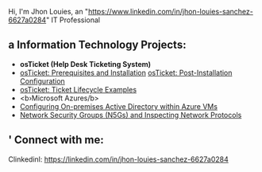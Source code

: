 Hi, I'm Jhon Louies, an "https://www.linkedin.com/in/jhon-louies-sanchez-6627a0284" IT Professional <h2> a Information Technology Projects:</h2>
- <b>osTicket (Help Desk Ticketing System)</b>
- [osTicket: Prerequisites and Installation](https://github.com/joshmadakorcc/osticket-preregs)
[osTicket: Post-Installation Configuration](https://github.com/joshmadakorcc/post-install-config)
- [osTicket: Ticket Lifecycle Examples](https://github.com/joshmadakorcc/ticket-lifecycle)
- <b›Microsoft Azures/b>
- [Configuring On-premises Active Directory within Azure VMs](https://github.com/joshmadakorcc/configure-ad)
- [Network Security Groups (N5Gs) and Inspecting Network Protocols](https://github.com/joshmadakorcc/azure-network-protocols)
  
<h2> ' Connect with me:</h2>
                      

[twitter]: https://twitter.com/..
[instagram]: https://www.instagram.com/..
Clinkedinl: https://linkedin.com/in/jhon-louies-sanchez-6627a0284 
